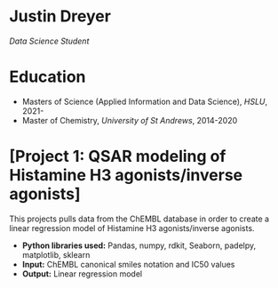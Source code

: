 # Justin Dreyer
*Data Science Student*

# Education
* Masters of Science (Applied Information and Data Science), *HSLU*, 2021-
* Master of Chemistry, *University of St Andrews*, 2014-2020

# [Project 1: QSAR modeling of Histamine H3 agonists/inverse agonists]

This projects pulls data from the ChEMBL database in order to create a linear regression model of Histamine H3 agonists/inverse agonists.
* **Python libraries used:** Pandas, numpy, rdkit, Seaborn, padelpy, matplotlib, sklearn
* **Input:** ChEMBL canonical smiles notation and IC50 values
* **Output:** Linear regression model

